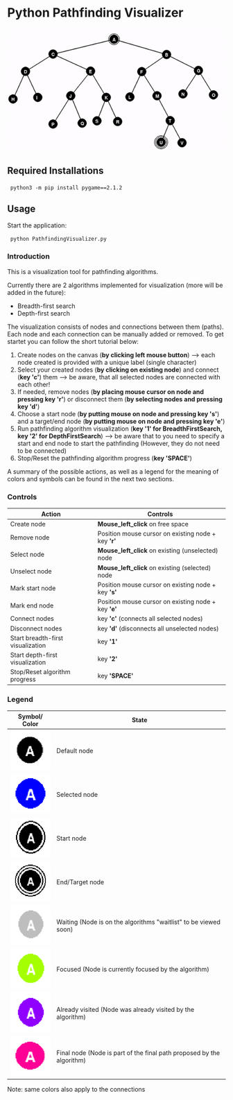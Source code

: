 # Python Pathfinding Visualizer
<p align="center">
  <img src="img/dfs.gif" />
</p>

## Required Installations
```
 python3 -m pip install pygame==2.1.2
```
## Usage
Start the application: 
```
 python PathfindingVisualizer.py
```
### Introduction
This is a visualization tool for pathfinding algorithms. 

Currently there are 2 algorithms implemented for visualization (more will be added in the future):
- Breadth-first search
- Depth-first search

The visualization consists of nodes and connections between them (paths). Each node and each connection can be manually added or removed. To get startet you can follow the short tutorial below:
1. Create nodes on the canvas (**by clicking left mouse button**) --> each node created is provided with a unique label (single character)
2. Select your created nodes (**by clicking on existing node**) and connect (**key 'c'**) them --> be aware, that all selected nodes are connected with each other!
3. If needed, remove nodes (**by placing mouse cursor on node and pressing key 'r'**) or disconnect them (**by selecting nodes and pressing key 'd'**)
4. Choose a start node (**by putting mouse on node and pressing key 's'**) and a target/end node (**by putting mouse on node and pressing key 'e'**)
5. Run pathfinding algorithm visualization (**key '1' for BreadthFirstSearch, key '2' for DepthFirstSearch**) --> be aware that to you need to specify a start and end node to start the pathfinding (However, they do not need to be connected)
6. Stop/Reset the pathfinding algorithm progress (**key 'SPACE'**)

A summary of the possible actions, as well as a legend for the meaning of colors and symbols can be found in the next two sections.
### Controls
Action | Controls |
--- | --- |
Create node | **Mouse_left_click** on free space |
Remove node | Position mouse cursor on existing node + key **'r'** |
Select node | **Mouse_left_click** on existing (unselected) node |
Unselect node | **Mouse_left_click** on existing (selected) node |
Mark start node | Position mouse cursor on existing node + key **'s'** |
Mark end node | Position mouse cursor on existing node + key **'e'** |
Connect nodes | key **'c'** (connects all selected nodes) |
Disconnect nodes | key **'d'** (disconnects all unselected nodes) |
Start breadth-first visualization | key **'1'** |
Start depth-first visualization | key **'2'** |
Stop/Reset algorithm progress | key **'SPACE'** |
### Legend
Symbol/ Color | State |
--- | --- |
![Default node](img/default_node.PNG?raw=true "Default node") | Default node |
![Selected node](img/selected_node.PNG?raw=true "Selected node") | Selected node |
![Start node](img/start_node.PNG?raw=true "Start node") | Start node |
![End node](img/end_node.PNG?raw=true "End node") | End/Target node |
![Waiting node](img/waiting_node.PNG?raw=true "Waiting node") | Waiting (Node is on the algorithms "waitlist" to be viewed soon) |
![Inspected node](img/inspected_node.PNG?raw=true "Inspected node") | Focused (Node is currently focused by the algorithm) |
![Visited node](img/visited_node.PNG?raw=true "Visited node") | Already visited (Node was already visited by the algorithm) |
![Final node](img/part_of_final_path_node.PNG?raw=true "Final node") | Final node (Node is part of the final path proposed by the algorithm) |

Note: same colors also apply to the connections
